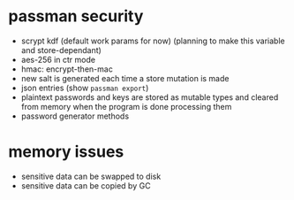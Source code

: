 # passman security

- scrypt kdf (default work params for now) (planning to make this variable and
  store-dependant)
- aes-256 in ctr mode
- hmac: encrypt-then-mac
- new salt is generated each time a store mutation is made
- json entries (show `passman export`)
- plaintext passwords and keys are stored as mutable types and cleared from
  memory when the program is done processing them
- password generator methods

# memory issues
- sensitive data can be swapped to disk
- sensitive data can be copied by GC
